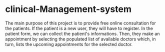 # clinical-Management-system
The main purpose of this project is to provide free online consultation for the patients. If the patient is a new user, they will have to register. In the patient form, we can collect the patient's informations. Then, they make an appointment by selecting the populated list of available doctors which, in turn, lists the upcoming appointments for the selected doctor. 
